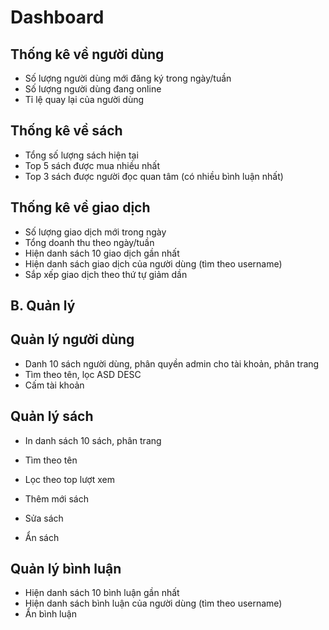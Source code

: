 # Dashboard

## Thống kê về người dùng

- Số lượng người dùng mới đăng ký trong ngày/tuần
- Số lượng người dùng đang online
- Tỉ lệ quay lại của người dùng

## Thống kê về sách

- Tổng số lượng sách hiện tại
- Top 5 sách được mua nhiều nhất
- Top 3 sách được người đọc quan tâm (có nhiều bình luận nhất)

## Thống kê về giao dịch

- Số lượng giao dịch mới trong ngày
- Tổng doanh thu theo ngày/tuần
- Hiện danh sách 10 giao dịch gần nhất
- Hiện danh sách giao dịch của người dùng (tìm theo username)
- Sắp xếp giao dịch theo thứ tự giảm dần

## B. Quản lý

## Quản lý người dùng

- Danh 10 sách người dùng, phân quyền admin cho tài khoản, phân trang
- Tìm theo tên, lọc ASD DESC
- Cấm tài khoản

## Quản lý sách

- In danh sách 10 sách, phân trang
- Tìm theo tên
- Lọc theo top lượt xem

- Thêm mới sách
- Sửa sách
- Ẩn sách

## Quản lý bình luận

- Hiện danh sách 10 bình luận gần nhất
- Hiện danh sách bình luận của người dùng (tìm theo username)
- Ẩn bình luận
